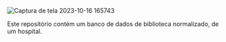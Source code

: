 ![Captura de tela 2023-10-16 165743](https://github.com/vmaarcos/O-hospital-Fundamental-ER-/assets/111014095/102fe340-2c8e-47a1-9976-83579c656188)


Este repositório contém um banco de dados de biblioteca normalizado, de um hospital.

